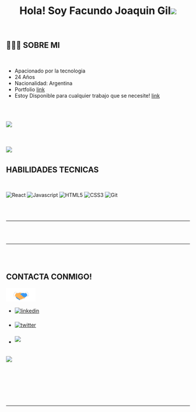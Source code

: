 
<h1 align="center"><b>Hola! Soy Facundo Joaquin Gil</b><img src="https://media.giphy.com/media/hvRJCLFzcasrR4ia7z/giphy.gif" width="35"></h1>


<br>


	
<h2>👨🏻‍💻 SOBRE MI </h2> 

<br>

- Apacionado por la tecnologia
- 24 Años
- Nacionalidad: Argentina
- Portfolio [link](https://joaquin-gil-portafolio.netlify.app)
- Estoy Disponible para cualquier trabajo que se necesite! [link](https://drive.google.com/file/d/1oKxt5R6lrdq6Tu5GeNszw1njYCMTF_-y/view)

<br><br>

<img src="https://user-images.githubusercontent.com/73097560/115834477-dbab4500-a447-11eb-908a-139a6edaec5c.gif"><br><br>

## <img src="https://media2.giphy.com/media/QssGEmpkyEOhBCb7e1/giphy.gif?cid=ecf05e47a0n3gi1bfqntqmob8g9aid1oyj2wr3ds3mg700bl&rid=giphy.gif" width ="25"><h2>HABILIDADES TECNICAS</h2> 
<br>

<p align="center">
    
   ![React](https://img.shields.io/badge/react%20-%2320232a.svg?&style=for-the-badge&logo=react&logoColor=%2361DAFB)
   ![Javascript](https://img.shields.io/badge/JavaScript%20-%23F7DF1E.svg?style=for-the-badge&logo=javascript&logoColor=black)
   ![HTML5](https://img.shields.io/badge/HTML5%20-%23E34F26.svg?style=for-the-badge&logo=html5&logoColor=white)
   ![CSS3](https://img.shields.io/badge/CSS%20-%231572B6.svg?style=for-the-badge&logo=css3&logoColor=white)
   ![Git](https://img.shields.io/badge/github-%23121011.svg?style=for-the-badge&logo=github&logoColor=white)
   

<br>
<br>

-----

<br>
<br>

-----

<br>
<br>

<h2>CONTACTA CONMIGO!</h2><img src="https://github.com/0xAbdulKhalid/0xAbdulKhalid/raw/main/assets/mdImages/handshake.gif" width ="80">
<br>
<div align='left'>

<ul>

<li>
<a href="https://linkedin.com/in/0xabdulkhalid" target="_blank">
<img src="https://img.shields.io/badge/linkedin:  0xabdulkhalid-%2300acee.svg?color=405DE6&style=for-the-badge&logo=linkedin&logoColor=white" alt=linkedin style="margin-bottom: 5px;"/>
</a>
</li>

<br>

<li>
<a href="https://twitter.com/0xabdulkhalid" target="_blank">
<img src="https://img.shields.io/badge/twitter:  0xabdulkhalid-%2300acee.svg?color=1DA1F2&style=for-the-badge&logo=twitter&logoColor=white" alt=twitter style="margin-bottom: 5px;"/>
</a>
</li>

<br>

<li>
<a href="mailto:0xabdulkhalid@gmail.com" target="_blank">
<img src="https://img.shields.io/badge/gmail:  0xabdulkhalid-%23EA4335.svg?style=for-the-badge&logo=gmail&logoColor=white" t=mail style="margin-bottom: 5px;" />
</a>
</li>
	
</ul>
</div>

<br>
<img src="https://user-images.githubusercontent.com/73097560/115834477-dbab4500-a447-11eb-908a-139a6edaec5c.gif">
<br>
<br>
<br>

<div align='center'>


</div>
<br>
<br>
<br>
<br>

---

<br>
